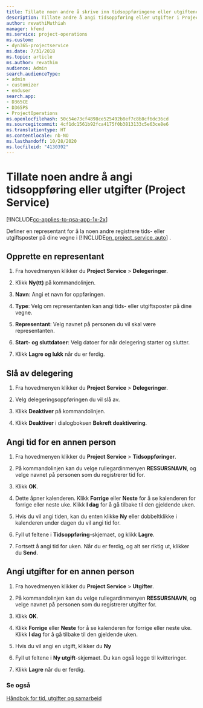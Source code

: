 ```yaml
---
title: Tillate noen andre å skrive inn tidsoppføringene eller utgiftene dine
description: Tillate andre å angi tidsoppføring eller utgifter i Project Service
author: revathiMuthiah
manager: kfend
ms.service: project-operations
ms.custom:
- dyn365-projectservice
ms.date: 7/31/2018
ms.topic: article
ms.author: revathim
audience: Admin
search.audienceType:
- admin
- customizer
- enduser
search.app:
- D365CE
- D365PS
- ProjectOperations
ms.openlocfilehash: 50c54e73cf4898ce525492b8ef7c8b8cf6dc36cd
ms.sourcegitcommit: 4cf1dc1561b92fca4175f0b3813133c5e63ce8e6
ms.translationtype: HT
ms.contentlocale: nb-NO
ms.lasthandoff: 10/28/2020
ms.locfileid: "4130392"
---
```

# <a name="allow-someone-else-to-enter-your-time-entry-or-expense-project-service"></a>Tillate noen andre å angi tidsoppføring eller utgifter (Project Service)

[!INCLUDE[cc-applies-to-psa-app-1x-2x](../includes/cc-applies-to-psa-app-1x-2x.md)]

Definer en representant for å la noen andre registrere tids- eller utgiftsposter på dine vegne i [!INCLUDE[pn_project_service_auto](../includes/pn-project-service-auto.md)] .  
  
## <a name="create-a-delegate"></a>Opprette en representant  
  
1.  Fra hovedmenyen klikker du **Project Service** > **Delegeringer**.  
  
2.  Klikk **Ny(tt)** på kommandolinjen.  
  
3. **Navn**: Angi et navn for oppføringen.  
  
4. **Type**: Velg om representanten kan angi tids- eller utgiftsposter på dine vegne.  
  
5. **Representant**: Velg navnet på personen du vil skal være representanten.  
  
6. **Start- og sluttdatoer**: Velg datoer for når delegering starter og slutter.  
  
7.  Klikk **Lagre og lukk** når du er ferdig.  
  
## <a name="turn-off-delegation"></a>Slå av delegering  
  
1.  Fra hovedmenyen klikker du **Project Service** > **Delegeringer**.  
  
2.  Velg delegeringsoppføringen du vil slå av.  
  
3.  Klikk **Deaktiver** på kommandolinjen.  
  
4.  Klikk **Deaktiver** i dialogboksen **Bekreft deaktivering**.  
  
## <a name="enter-time-for-someone-else"></a>Angi tid for en annen person  
  
1.  Fra hovedmenyen klikker du **Project Service** > **Tidsoppføringer**.  
  
2.  På kommandolinjen kan du velge rullegardinmenyen **RESSURSNAVN**, og velge navnet på personen som du registrerer tid for.  
  
3.  Klikk **OK**.  
  
4.  Dette åpner kalenderen. Klikk **Forrige** eller **Neste** for å se kalenderen for forrige eller neste uke. Klikk **I dag** for å gå tilbake til den gjeldende uken.  
  
5.  Hvis du vil angi tiden, kan du enten klikke **Ny** eller dobbeltklikke i kalenderen under dagen du vil angi tid for.  
  
6.  Fyll ut feltene i **Tidsoppføring**-skjemaet, og klikk **Lagre**.  
  
7.  Fortsett å angi tid for uken. Når du er ferdig, og alt ser riktig ut, klikker du **Send**.  
  
## <a name="enter-expenses-for-someone-else"></a>Angi utgifter for en annen person  
  
1.  Fra hovedmenyen klikker du **Project Service** > **Utgifter**.  
  
2.  På kommandolinjen kan du velge rullegardinmenyen **RESSURSNAVN**, og velge navnet på personen som du registrerer utgifter for.  
  
3.  Klikk **OK**.  
  
4.  Klikk **Forrige** eller **Neste** for å se kalenderen for forrige eller neste uke. Klikk **I dag** for å gå tilbake til den gjeldende uken.  
  
5.  Hvis du vil angi en utgift, klikker du **Ny**  
  
6.  Fyll ut feltene i **Ny utgift**-skjemaet. Du kan også legge til kvitteringer.  
  
7.  Klikk **Lagre** når du er ferdig.  
  
### <a name="see-also"></a>Se også  
 [Håndbok for tid, utgifter og samarbeid](../psa/time-expense-collaboration-guide.md)

